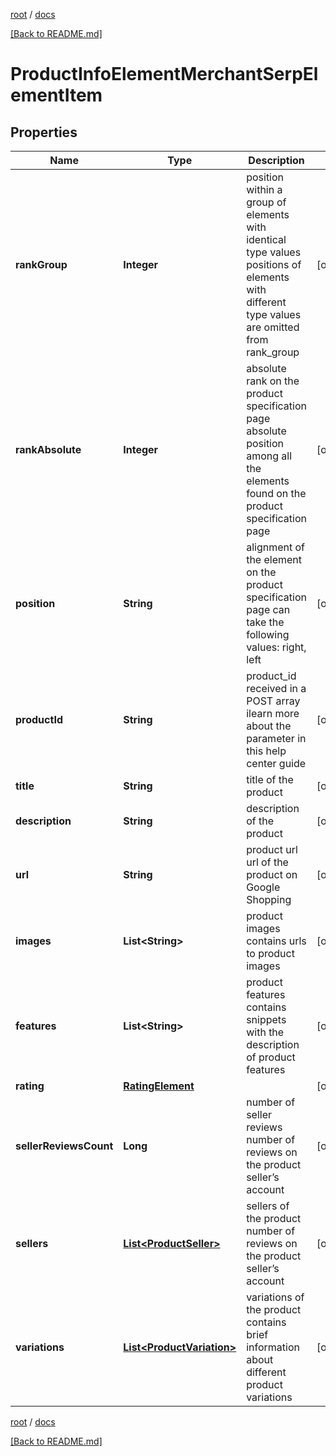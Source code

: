[root](./../ "root") / [docs](./ "docs")

[[Back to README.md]](./../README.md "[Back to README.md]")

# ProductInfoElementMerchantSerpElementItem

## Properties

| Name | Type | Description | Notes |
|------------ | ------------- | ------------- | -------------|
|**rankGroup** | **Integer** | position within a group of elements with identical type values positions of elements with different type values are omitted from rank_group |  [optional] |
|**rankAbsolute** | **Integer** | absolute rank on the product specification page absolute position among all the elements found on the product specification page |  [optional] |
|**position** | **String** | alignment of the element on the product specification page can take the following values: right, left |  [optional] |
|**productId** | **String** | product_id received in a POST array ilearn more about the parameter in this help center guide |  [optional] |
|**title** | **String** | title of the product |  [optional] |
|**description** | **String** | description of the product |  [optional] |
|**url** | **String** | product url url of the product on Google Shopping |  [optional] |
|**images** | **List&lt;String&gt;** | product images contains urls to product images |  [optional] |
|**features** | **List&lt;String&gt;** | product features contains snippets with the description of product features |  [optional] |
|**rating** | [**RatingElement**](RatingElement.md) |  |  [optional] |
|**sellerReviewsCount** | **Long** | number of seller reviews number of reviews on the product seller’s account |  [optional] |
|**sellers** | [**List&lt;ProductSeller&gt;**](ProductSeller.md) | sellers of the product number of reviews on the product seller’s account |  [optional] |
|**variations** | [**List&lt;ProductVariation&gt;**](ProductVariation.md) | variations of the product contains brief information about different product variations |  [optional] |

[root](./../ "root") / [docs](./ "docs")

[[Back to README.md]](./../README.md "[Back to README.md]")